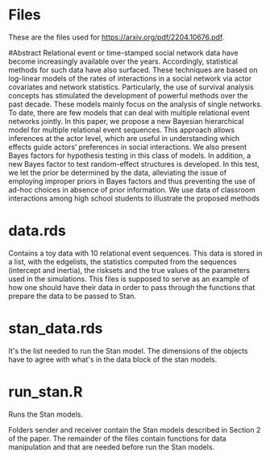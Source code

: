 # Files

These are the files used for <https://arxiv.org/pdf/2204.10676.pdf>.

#Abstract
Relational event or time-stamped social network data have become increasingly available over the years. Accordingly, statistical methods for such data have also surfaced. These techniques are based on log-linear models of the rates of interactions in a social network via actor covariates and network statistics. Particularly, the use of survival analysis concepts has stimulated the development of powerful methods over the past decade. These models mainly focus on the analysis of single networks. To date, there are few models that can deal with multiple relational event networks jointly. In this paper, we propose a new Bayesian hierarchical model for multiple relational event sequences. This approach allows inferences at the actor level, which are useful in understanding which effects guide actors’ preferences in social interactions. We also present Bayes factors for hypothesis testing in this class of models. In addition, a new Bayes factor to test random-effect structures is developed. In this test, we let the prior be determined by the data, alleviating the issue of employing improper priors in Bayes factors and thus preventing the use of ad-hoc choices in absence of prior information. We use data of classroom interactions among high school students to illustrate the proposed methods

# data.rds
Contains a toy data with 10 relational event sequences. This data is stored in a list, with the edgelists, the statistics computed from the sequences (intercept and inertia), the risksets and the true values of the parameters used in the simulations. This files is supposed to serve as an example of how one should have their data in order to pass through the functions that prepare the data to be passed to Stan.

# stan_data.rds
It's the list needed to run the Stan model. The dimensions of the objects have to agree with what's in the data block of the stan models.

# run_stan.R
Runs the Stan models.

Folders sender and receiver contain the Stan models described in Section 2 of the paper. The remainder of the files contain functions for data manipulation and that are needed before run the Stan models.
